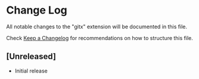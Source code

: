 # Change Log

All notable changes to the "gitx" extension will be documented in this file.

Check [Keep a Changelog](http://keepachangelog.com/) for recommendations on how to structure this file.

## [Unreleased]

- Initial release
